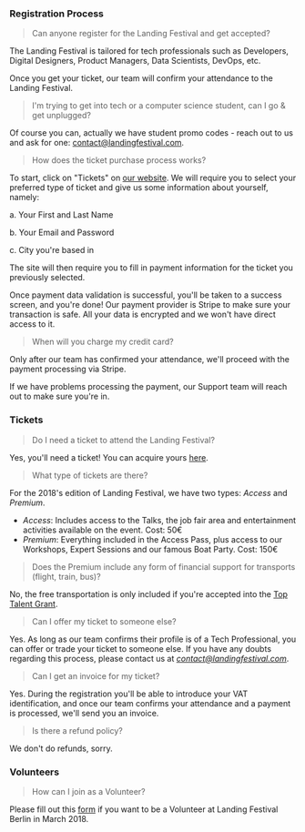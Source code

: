 ### Registration Process

> Can anyone register for the Landing Festival and get accepted?

The Landing Festival is tailored for tech professionals such as Developers, Digital Designers, Product Managers, Data Scientists, DevOps, etc.

Once you get your ticket, our team will confirm your attendance to the Landing Festival.

> I'm trying to get into tech or a computer science student, can I go & get unplugged?

Of course you can, actually we have student promo codes - reach out to us and ask for one: contact@landingfestival.com.

> How does the ticket purchase process works?

To start, click on "Tickets" on [our website](https://landingfestival.com/berlin/tickets?utm_source=github&utm_medium=referral&utm_content=ticket&utm_campaign=festival). We will require you to select your preferred type of ticket and give us some information about yourself, namely:

a. Your First and Last Name

b. Your Email and Password

c. City you're based in

The site will then require you to fill in payment information for the ticket you previously selected.

Once payment data validation is successful, you'll be taken to a success screen, and you're done! Our payment provider is Stripe to make sure your transaction is safe. All your data is encrypted and we won't have direct access to it.

> When will you charge my credit card?

Only after our team has confirmed your attendance, we'll proceed with the payment processing via Stripe.

If we have problems processing the payment, our Support team will reach out to make sure you're in.

### Tickets

> Do I need a ticket to attend the Landing Festival?

Yes, you'll need a ticket! You can acquire yours [here](https://landingfestival.com/berlin/tickets?utm_source=github&utm_medium=referral&utm_content=ticket&utm_campaign=festival).

> What type of tickets are there?

For the 2018's edition of Landing Festival, we have two types: *Access* and *Premium*.

- *Access*: Includes access to the Talks, the job fair area and entertainment activities available on the event. Cost: 50€
- *Premium*: Everything included in the Access Pass, plus access to our Workshops, Expert Sessions and our famous Boat Party. Cost: 150€

> Does the Premium include any form of financial support for transports (flight, train, bus)?

No, the free transportation is only included if you're accepted into the [Top Talent Grant](https://landingfestival.com/berlin/top_talent).

> Can I offer my ticket to someone else?

Yes. As long as our team confirms their profile is of a Tech Professional, you can offer or trade your ticket to someone else. If you have any doubts regarding this process, please contact us at *contact@landingfestival.com*.

> Can I get an invoice for my ticket?

Yes. During the registration you'll be able to introduce your VAT identification, and once our team confirms your attendance and a payment is processed, we'll send you an invoice.

> Is there a refund policy?

We don't do refunds, sorry.

### Volunteers

> How can I join as a Volunteer?

Please fill out this [form](https://landingjobs.typeform.com/to/sCF4OK) if you want to be a Volunteer at Landing Festival Berlin in March 2018.
